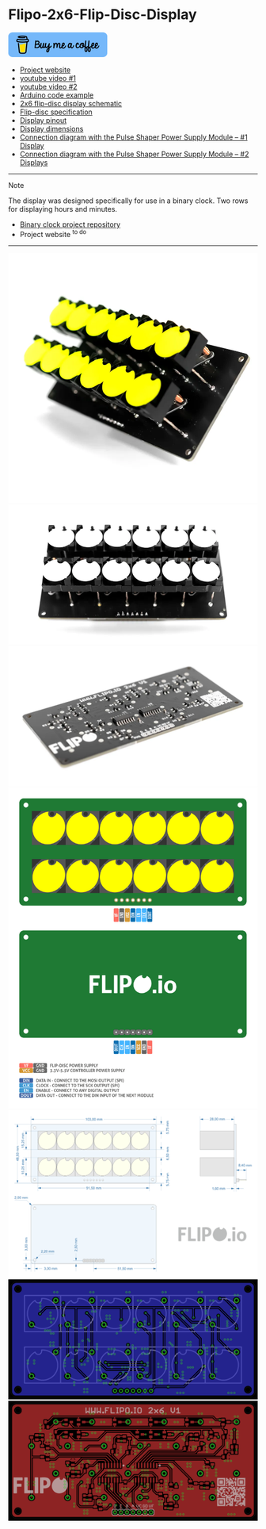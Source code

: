 # Flipo-2x6-Flip-Disc-Display
<a href="https://www.buymeacoffee.com/marcinsaj"><img src="https://github.com/marcinsaj/marcinsaj/blob/main/Buy-me-a-coffee.png" /></a> 
</br>

 - [Project website](https://flipo.io/project/2x6-flip-disc-display/)
 - [youtube video #1]()
 - [youtube video #2]()
 - [Arduino code example](https://github.com/marcinsaj/Flipo-2x6-Flip-Disc-Display/blob/main/examples/01-1x2x6-flip-disc-arduino-psps.ino)
 - [2x6 flip-disc display schematic](https://github.com/marcinsaj/Flipo-2x6-Flip-Disc-Display/raw/main/datasheet/Flip-disc-2x6-Display-Schematic.pdf)
 - [Flip-disc specification](https://github.com/marcinsaj/Flipo-Flip-disc-Display-Specification/raw/main/datasheet/Flipo-Flip-Disc-Specification.pdf)
 - [Display pinout](https://github.com/marcinsaj/Flipo-2x6-Flip-Disc-Display/raw/main/datasheet/Flip-disc-2x6-Display-Pinout.pdf)
 - [Display dimensions](https://github.com/marcinsaj/Flipo-2x6-Flip-Disc-Display/raw/main/datasheet/Flip-disc-2x6-Display-Dimensions.pdf)
 - [Connection diagram with the Pulse Shaper Power Supply Module – #1 Display](https://github.com/marcinsaj/Flipo-2x6-Flip-Disc-Display/raw/main/datasheet/Flip-disc-2x6-Display-Arduino-Example-Connection-with-Pulse-Shaper-Schematic-01.pdf)
 - [Connection diagram with the Pulse Shaper Power Supply Module – #2 Displays](https://github.com/marcinsaj/Flipo-2x6-Flip-Disc-Display/raw/main/datasheet/Flip-disc-2x6-Display-Arduino-Example-Connection-with-Pulse-Shaper-Schematic-02.pdf)

---
> [!NOTE]
> The display was designed specifically for use in a binary clock. Two rows for displaying hours and minutes.
> - [Binary clock project repository](https://github.com/marcinsaj/Flipo-Binary-Clock-2x6-Flip-Disc-Display)
> - Project website <sup>to do</sup>
---
   

![2x6 Flip-disc Display](https://github.com/marcinsaj/Flipo-2x6-Flip-Disc-Display/blob/main/extras/flipo-2x6-flip-disc-display-project-github_01.webp)
![2x6 Flip-disc Display](https://github.com/marcinsaj/Flipo-2x6-Flip-Disc-Display/blob/main/extras/flipo-2x6-flip-disc-display-project-github_02.webp)
![2x6 Flip-disc Display](https://github.com/marcinsaj/Flipo-2x6-Flip-Disc-Display/blob/main/extras/flipo-2x6-flip-disc-display-project-github_03.webp)
![2x6 Flip-disc Display](https://github.com/marcinsaj/Flipo-2x6-Flip-Disc-Display/blob/main/extras/Flip-disc-2x6-Display-Pinout.png)
![2x6 Flip-disc Display](https://github.com/marcinsaj/Flipo-2x6-Flip-Disc-Display/blob/main/extras/Flip-disc-2x6-Display-Dimensions.png)
![2x6 Flip-disc Display](https://github.com/marcinsaj/Flipo-2x6-Flip-Disc-Display/blob/main/extras/bottom-2x6-flip-disc-display-pcb.png)
![2x6 Flip-disc Display](https://github.com/marcinsaj/Flipo-2x6-Flip-Disc-Display/blob/main/extras/top-2x6-flip-disc-display-pcb.png)
